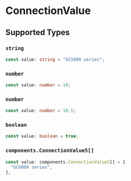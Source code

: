 # ConnectionValue


## Supported Types

### `string`

```typescript
const value: string = "GC5000 series";
```

### `number`

```typescript
const value: number = 10;
```

### `number`

```typescript
const value: number = 10.5;
```

### `boolean`

```typescript
const value: boolean = true;
```

### `components.ConnectionValue5[]`

```typescript
const value: components.ConnectionValue5[] = [
  "GC6000 series",
];
```

